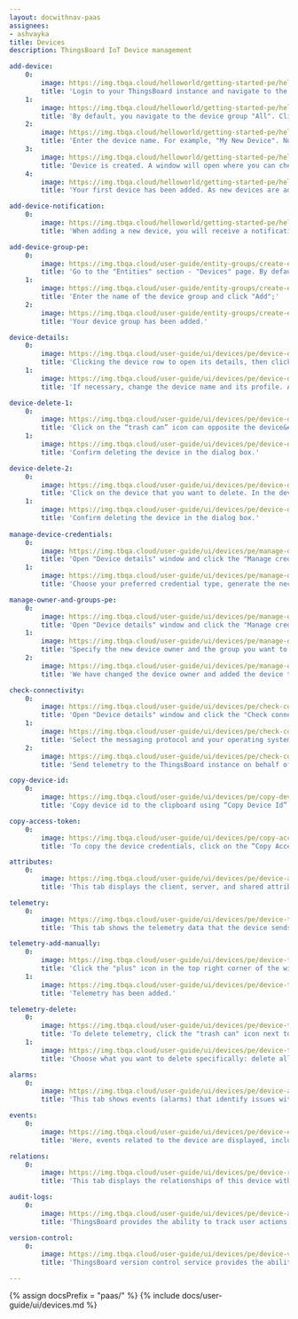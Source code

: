 ```yaml
---
layout: docwithnav-paas
assignees:
- ashvayka
title: Devices
description: ThingsBoard IoT Device management

add-device:
    0:
        image: https://img.tbqa.cloud/helloworld/getting-started-pe/hello-world-1-1-provision-device-1-pe.png
        title: 'Login to your ThingsBoard instance and navigate to the "Entities" section. Then go to the "Devices" page;'
    1:
        image: https://img.tbqa.cloud/helloworld/getting-started-pe/hello-world-1-1-provision-device-2-pe.png
        title: 'By default, you navigate to the device group "All". Click on the "+" icon in the top right corner of the table and then select "Add new device";'
    2:
        image: https://img.tbqa.cloud/helloworld/getting-started-pe/hello-world-1-1-provision-device-3-pe.png
        title: 'Enter the device name. For example, "My New Device". No other changes are required at this time. Click "Add";'
    3:
        image: https://img.tbqa.cloud/helloworld/getting-started-pe/hello-world-1-1-provision-device-connectivity-1-pe.png
        title: 'Device is created. A window will open where you can check the device&#39;s connection to ThingsBoard. This step is optional. Let&#39;s close this window for now and return to checking the connection in the next step in more detail;'
    4:
        image: https://img.tbqa.cloud/helloworld/getting-started-pe/hello-world-1-1-provision-device-4-pe.png
        title: 'Your first device has been added. As new devices are added, they will be added to the top of the table since the table sorts devices by default using the time of creation.'

add-device-notification:
    0:
        image: https://img.tbqa.cloud/helloworld/getting-started-pe/hello-world-1-1-provision-device-5-pe.png
        title: 'When adding a new device, you will receive a notification. You can view it by clicking on the "bell" icon in the top right corner.'

add-device-group-pe:
    0:
        image: https://img.tbqa.cloud/user-guide/entity-groups/create-entity-group-1-pe.png
        title: 'Go to the "Entities" section - "Devices" page. By default, you navigate to the device group "All". Navigate to the "Groups" tab and click on the "plus" icon in the upper right corner;'
    1:
        image: https://img.tbqa.cloud/user-guide/entity-groups/create-entity-group-2-pe.png
        title: 'Enter the name of the device group and click "Add";'
    2:
        image: https://img.tbqa.cloud/user-guide/entity-groups/create-entity-group-3-pe.png
        title: 'Your device group has been added.'

device-details:
    0:
        image: https://img.tbqa.cloud/user-guide/ui/devices/pe/device-details-1-pe.png
        title: 'Clicking the device row to open its details, then click the "pencil" icon in the upper right corner of the dialog;'
    1:
        image: https://img.tbqa.cloud/user-guide/ui/devices/pe/device-details-2-pe.png
        title: 'If necessary, change the device name and its profile. Also, you can input label and description, or check the "Is gateway" box. After editing, click the orange check mark to save all applied changes.'

device-delete-1:
    0:
        image: https://img.tbqa.cloud/user-guide/ui/devices/pe/device-delete-1-pe.png
        title: 'Click on the “trash can” icon can opposite the device&#39;s name you want to delete.'
    1:
        image: https://img.tbqa.cloud/user-guide/ui/devices/pe/device-delete-2-pe.png
        title: 'Confirm deleting the device in the dialog box.'

device-delete-2:
    0:
        image: https://img.tbqa.cloud/user-guide/ui/devices/pe/device-delete-3-pe.png
        title: 'Click on the device that you want to delete. In the device details window, click the "Delete device" button;'
    1:
        image: https://img.tbqa.cloud/user-guide/ui/devices/pe/device-delete-4-pe.png
        title: 'Confirm deleting the device in the dialog box.'
    
manage-device-credentials:
    0:
        image: https://img.tbqa.cloud/user-guide/ui/devices/pe/manage-device-credentials-1-pe.png
        title: 'Open "Device details" window and click the "Manage credentials" button;'
    1:
        image: https://img.tbqa.cloud/user-guide/ui/devices/pe/manage-device-credentials-2-pe.png
        title: 'Choose your preferred credential type, generate the necessary data in the fields, and click "Save".'

manage-owner-and-groups-pe:
    0:
        image: https://img.tbqa.cloud/user-guide/ui/devices/pe/manage-owner-and-groups-1-pe.png
        title: 'Open "Device details" window and click the "Manage credentials" button;'
    1:
        image: https://img.tbqa.cloud/user-guide/ui/devices/pe/manage-owner-and-groups-2-pe.png
        title: 'Specify the new device owner and the group you want to add the device to. Click "Update";'
    2:
        image: https://img.tbqa.cloud/user-guide/ui/devices/pe/manage-owner-and-groups-3-pe.png
        title: 'We have changed the device owner and added the device to a device group.'

check-connectivity:
    0:
        image: https://img.tbqa.cloud/user-guide/ui/devices/pe/check-connectivity-1-pe.png
        title: 'Open "Device details" window and click the "Check connectivity" button;'
    1:
        image: https://img.tbqa.cloud/user-guide/ui/devices/pe/check-connectivity-2-pe.png
        title: 'Select the messaging protocol and your operating system, then copy the command;'
    2:
        image: https://img.tbqa.cloud/user-guide/ui/devices/pe/check-connectivity-3-pe.png
        title: 'Send telemetry to the ThingsBoard instance on behalf of the device by executing the command via terminal. The device state should be changed from "Inactive" to "Active" and you should see the published "temperature" readings.'

copy-device-id:
    0:
        image: https://img.tbqa.cloud/user-guide/ui/devices/pe/copy-device-id-1-pe.png
        title: 'Copy device id to the clipboard using “Copy Device Id” button.'

copy-access-token:
    0:
        image: https://img.tbqa.cloud/user-guide/ui/devices/pe/copy-access-token-1-pe.png
        title: 'To copy the device credentials, click on the “Copy Access Token” or “Copy MQTT Credentials” button (depending on your choice of device credentials type).'

attributes:
    0:
        image: https://img.tbqa.cloud/user-guide/ui/devices/pe/device-attributes-1-pe.png
        title: 'This tab displays the client, server, and shared attributes of the device. For example, serial number, model, and firmware version.'

telemetry:
    0:
        image: https://img.tbqa.cloud/user-guide/ui/devices/pe/device-telemetry-1-pe.png
        title: 'This tab shows the telemetry data that the device sends in real-time, such as sensor readings, status, and other measurable variables.'

telemetry-add-manually:
    0:
        image: https://img.tbqa.cloud/user-guide/ui/devices/pe/device-telemetry-add-manually-1-pe.png
        title: 'Click the "plus" icon in the top right corner of the window. In the new window, enter the key name, select the value type, and enter the value. Click "Add" button.'
    1:
        image: https://img.tbqa.cloud/user-guide/ui/devices/pe/device-telemetry-add-manually-2-pe.png
        title: 'Telemetry has been added.'

telemetry-delete:
    0:
        image: https://img.tbqa.cloud/user-guide/ui/devices/pe/device-telemetry-delete-1-pe.png
        title: 'To delete telemetry, click the "trash can" icon next to the name of the telemetry key you want to delete;'
    1:
        image: https://img.tbqa.cloud/user-guide/ui/devices/pe/device-telemetry-delete-2-pe.png
        title: 'Choose what you want to delete specifically: delete all data, delete all data except latest value, delete latest value, delete all data for time period. Confirm the deletion by clicking the "Apply" button.'

alarms:
    0:
        image: https://img.tbqa.cloud/user-guide/ui/devices/pe/device-alarms-1-pe.png
        title: 'This tab shows events (alarms) that identify issues with your devices.'

events:
    0:
        image: https://img.tbqa.cloud/user-guide/ui/devices/pe/device-events-1-pe.png
        title: 'Here, events related to the device are displayed, including system logs, errors, warnings, and other important moments in the device&#39;s lifecycle.'

relations:
    0:
        image: https://img.tbqa.cloud/user-guide/ui/devices/pe/device-relations-1-pe.png
        title: 'This tab displays the relationships of this device with other devices, dashboards, assets, and other entities in the ThingsBoard system.'

audit-logs:
    0:
        image: https://img.tbqa.cloud/user-guide/ui/devices/pe/device-audit-logs-1-pe.png
        title: 'ThingsBoard provides the ability to track user actions in order to keep an audit log. It is possible to log user actions related to main entities: assets, devices, dashboard, rules, etc.'

version-control:
    0:
        image: https://img.tbqa.cloud/user-guide/ui/devices/pe/device-version-control-1-pe.png
        title: 'ThingsBoard version control service provides the ability to export and restore ThingsBoard Entities using Git.'

---
```


{% assign docsPrefix = "paas/" %}
{% include docs/user-guide/ui/devices.md %}
